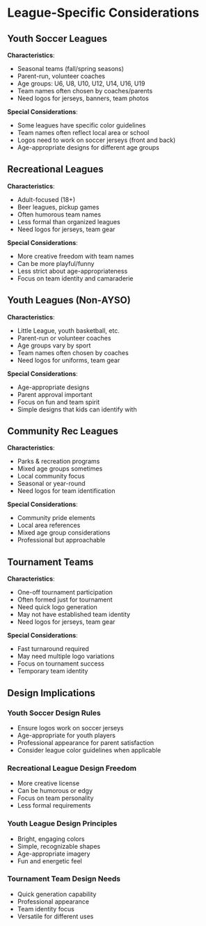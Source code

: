 # League-Specific Considerations

## Youth Soccer Leagues
**Characteristics**:
- Seasonal teams (fall/spring seasons)
- Parent-run, volunteer coaches
- Age groups: U6, U8, U10, U12, U14, U16, U19
- Team names often chosen by coaches/parents
- Need logos for jerseys, banners, team photos

**Special Considerations**:
- Some leagues have specific color guidelines
- Team names often reflect local area or school
- Logos need to work on soccer jerseys (front and back)
- Age-appropriate designs for different age groups

## Recreational Leagues
**Characteristics**:
- Adult-focused (18+)
- Beer leagues, pickup games
- Often humorous team names
- Less formal than organized leagues
- Need logos for jerseys, team gear

**Special Considerations**:
- More creative freedom with team names
- Can be more playful/funny
- Less strict about age-appropriateness
- Focus on team identity and camaraderie

## Youth Leagues (Non-AYSO)
**Characteristics**:
- Little League, youth basketball, etc.
- Parent-run or volunteer coaches
- Age groups vary by sport
- Team names often chosen by coaches
- Need logos for uniforms, team gear

**Special Considerations**:
- Age-appropriate designs
- Parent approval important
- Focus on fun and team spirit
- Simple designs that kids can identify with

## Community Rec Leagues
**Characteristics**:
- Parks & recreation programs
- Mixed age groups sometimes
- Local community focus
- Seasonal or year-round
- Need logos for team identification

**Special Considerations**:
- Community pride elements
- Local area references
- Mixed age group considerations
- Professional but approachable

## Tournament Teams
**Characteristics**:
- One-off tournament participation
- Often formed just for tournament
- Need quick logo generation
- May not have established team identity
- Need logos for jerseys, team gear

**Special Considerations**:
- Fast turnaround required
- May need multiple logo variations
- Focus on tournament success
- Temporary team identity

## Design Implications

### Youth Soccer Design Rules
- Ensure logos work on soccer jerseys
- Age-appropriate for youth players
- Professional appearance for parent satisfaction
- Consider league color guidelines when applicable

### Recreational League Design Freedom
- More creative license
- Can be humorous or edgy
- Focus on team personality
- Less formal requirements

### Youth League Design Principles
- Bright, engaging colors
- Simple, recognizable shapes
- Age-appropriate imagery
- Fun and energetic feel

### Tournament Team Design Needs
- Quick generation capability
- Professional appearance
- Team identity focus
- Versatile for different uses
